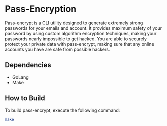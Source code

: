 # Pass-Encryption

Pass-encrypt is a CLI utility designed to generate extremely strong passwords for your emails and account. It provides maximum safety of your password by using custom algorithm encryption techniques, making your passwords nearly impossible to get hacked. You are able to securely protect your private data with pass-encrypt, making sure that any online accounts you have are safe from possible hackers.

## Dependencies

- GoLang
- Make

## How to Build

To build pass-encrypt, execute the following command:

```bash
make
